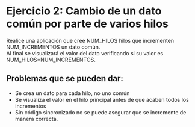 # Ejercicio 2: Cambio de un dato común por parte de varios hilos
Realice una aplicación que cree NUM_HILOS hilos que incrementen NUM_INCREMENTOS un dato común.  
Al final se visualizará el valor del dato verificando si su valor es NUM_HILOS*NUM_INCREMENTOS.

## Problemas que se pueden dar:
* Se crea un dato para cada hilo, no uno común
* Se visualiza el valor en el hilo principal antes de que acaben todos los incrementos
* Sin código sincronizado no se puede asegurar que se incremente de manera correcta.

